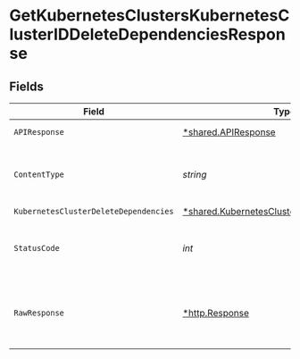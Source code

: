 # GetKubernetesClustersKubernetesClusterIDDeleteDependenciesResponse


## Fields

| Field                                                                                                            | Type                                                                                                             | Required                                                                                                         | Description                                                                                                      |
| ---------------------------------------------------------------------------------------------------------------- | ---------------------------------------------------------------------------------------------------------------- | ---------------------------------------------------------------------------------------------------------------- | ---------------------------------------------------------------------------------------------------------------- |
| `APIResponse`                                                                                                    | [*shared.APIResponse](../../../pkg/models/shared/apiresponse.md)                                                 | :heavy_minus_sign:                                                                                               | unknown error                                                                                                    |
| `ContentType`                                                                                                    | *string*                                                                                                         | :heavy_check_mark:                                                                                               | HTTP response content type for this operation                                                                    |
| `KubernetesClusterDeleteDependencies`                                                                            | [*shared.KubernetesClusterDeleteDependencies](../../../pkg/models/shared/kubernetesclusterdeletedependencies.md) | :heavy_minus_sign:                                                                                               | Success                                                                                                          |
| `StatusCode`                                                                                                     | *int*                                                                                                            | :heavy_check_mark:                                                                                               | HTTP response status code for this operation                                                                     |
| `RawResponse`                                                                                                    | [*http.Response](https://pkg.go.dev/net/http#Response)                                                           | :heavy_check_mark:                                                                                               | Raw HTTP response; suitable for custom response parsing                                                          |